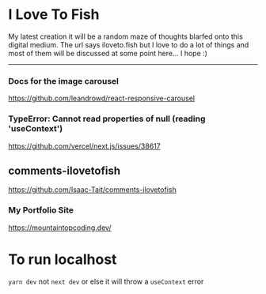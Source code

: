 # I Love To Fish

My latest creation it will be a random maze of thoughts blarfed onto this digital medium. The url says iloveto.fish but I love to do a lot of things and most of them will be discussed at some point here... I hope :)

---

### Docs for the image carousel

https://github.com/leandrowd/react-responsive-carousel

### TypeError: Cannot read properties of null (reading 'useContext')

https://github.com/vercel/next.js/issues/38617

## comments-ilovetofish

https://github.com/Isaac-Tait/comments-ilovetofish

### My Portfolio Site

https://mountaintopcoding.dev/

# To run localhost

`yarn dev` not `next dev` or else it will throw a `useContext` error
